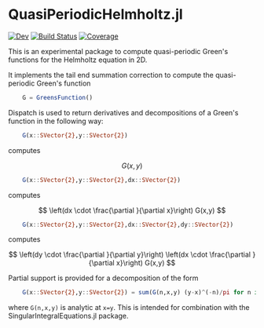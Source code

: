 # QuasiPeriodicHelmholtz.jl

[![Dev](https://img.shields.io/badge/docs-dev-blue.svg)](https://mjp98.github.io/QuasiPeriodicHelmholtz.jl/dev)
[![Build Status](https://github.com/mjp98/QuasiPeriodicHelmholtz.jl/actions/workflows/CI.yml/badge.svg?branch=main)](https://github.com/mjp98/QuasiPeriodicHelmholtz.jl/actions/workflows/CI.yml?query=branch%3Amain)
[![Coverage](https://codecov.io/gh/mjp98/QuasiPeriodicHelmholtz.jl/branch/main/graph/badge.svg)](https://codecov.io/gh/mjp98/QuasiPeriodicHelmholtz.jl)

This is an experimental package to compute quasi-periodic Green's functions for the Helmholtz equation in 2D.

It implements the tail end summation correction to compute the quasi-periodic Green's function

```julia
    G = GreensFunction()
```

Dispatch is used to return derivatives and decompositions of a Green's function in the following way:

```julia
    G(x::SVector{2},y::SVector{2})
```

computes 

$$ G(x,y) $$


```julia
    G(x::SVector{2},y::SVector{2},dx::SVector{2})
```

computes 

$$ \left(dx \cdot \frac{\partial }{\partial x}\right) G(x,y) $$

```julia
    G(x::SVector{2},y::SVector{2},dx::SVector{2},dy::SVector{2})
```

computes 

$$ \left(dy \cdot \frac{\partial }{\partial y}\right) \left(dx \cdot \frac{\partial }{\partial x}\right) G(x,y) $$

Partial support is provided for a decomposition of the form

```julia
    G(x::SVector{2},y::SVector{2}) = sum(G(n,x,y) (y-x)^(-n)/pi for n in 0:2) + G(:log,x,y)log(norm(y-x))/pi
```

where `G(n,x,y)` is analytic at `x=y`. This is intended for combination with the SingularIntegralEquations.jl package.
